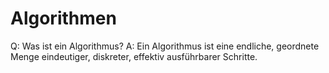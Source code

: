 # Algorithmen

Q: Was ist ein Algorithmus?
A: Ein Algorithmus ist eine endliche, geordnete Menge eindeutiger, diskreter, effektiv ausführbarer Schritte.
<!--ID: 1758956270473-->